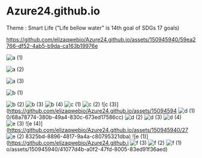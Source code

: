 # Azure24.github.io

Theme : Smart Life
("Life bellow water" is 14th goal of SDGs 17 goals)

https://github.com/elizaqwebio/Azure24.github.io/assets/150945940/59ea2766-df52-4ab5-b9da-ca163b19976e

![a (1)](https://github.com/elizaqwebio/Azure24.github.io/assets/150945940/54ca5f94-5f27-4a85-9841-ca64ab1aec58)

![a (2)](https://github.com/elizaqwebio/Azure24.github.io/assets/150945940/1dae106b-555a-44f8-867e-3e363f475321)

![a (3)](https://github.com/elizaqwebio/Azure24.github.io/assets/150945940/37ef6130-08fa-417b-a0e5-13379c8cb7f4)

![b (1)](https://github.com/elizaqwebio/Azure24.github.io/assets/150945940/9398e8d1-2ff6-4dc0-b668-839f9f7528c1)

![b (2)](https://github.com/elizaqwebio/Azure24.github.io/assets/150945940/87ae0de4-1c1f-4ded-b56e-a22ebdd1a036)
![b (3)](https://github.com/elizaqwebio/Azure24.github.io/assets/150945940/d665bcbc-1ef1-4cea-8447-71239f5f9d43)
![b (4)](https://github.com/elizaqwebio/Azure24.github.io/assets/150945940/1ce1ec33-7b70-40dd-8c8e-53faee93b3d8)
![c (1)](https://github.com/elizaqwebio/Azure24.github.io/assets/150945940/f506d260-05e3-4b70-8a47-f3a15016756c)
![c (2)](https://github.com/elizaqwebio/Azure24.github.io/assets/150945940/b71c83d2-d9a2-4230-b3c3-f42fe439111b)
![c (3)](https://github.com/elizaqwebio/Azure24.github.io/assets/15094594
![d (1)](https://github.com/elizaqwebio/Azure24.github.io/assets/150945940/5eb8e4b7-9a5a-4fb6-be42-5e69dfe4f45b)
0/68a78774-380b-49a4-830c-673ed17586cc)
![d (2)](https://github.com/elizaqwebio/Azure24.github.io/assets/150945940/2f888726-aced-4258-8d20-f62a73824226)
![d (3)](https://github.com/elizaqwebio/Azure24.github.io/assets/150945940/0b53955e-dfa9-4593-9e45-7f95a8e314d6)
![d (4)](https://github.com/elizaqwebio/Azure24.github.io/assets/150945940/ec245255-636b-44d7-9176-9aca5c6e976a)
![e (3)](https://github.com/elizaqwebio/Azure24.github.io/assets/150945940/4ad04ae4-d5d3-40da-a7c2-76c159a5db41)
![e (4)](https://github.com/elizaqwebio/Azure24.github.io/assets/150945940/27
![e (2)](https://github.com/elizaqwebio/Azure24.github.io/assets/150945940/a5223058-9393-4513-8c4c-9c3f9b2f7d98)
8325bd-8896-4817-9a4a-c80795321dba)
![e (1)](https://github.com/elizaqwebio/Azure24.github.i
![f (3)](https://github.com/elizaqwebio/Azure24.github.io/assets/150945940/254348ca-e536-436d-8085-059a932d2c5e)
![f (2)](https://github.com/elizaqwebio/Azure24.github.io/assets/150945940/726e2eff-0da6-463e-9abc-8e58f2efc70c)
![f (1)](https://github.com/elizaqwebio/Azure24.github.io/assets/150945940/9aeffdc2-a9b8-433d-8f26-d9b08962bc50)
o/assets/150945940/41077d4b-a0f2-47fd-8005-83ed91f36aed)
